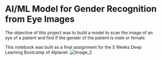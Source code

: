# AI/ML Model for Gender Recognition from Eye Images

The objective of this project was to build a model to scan the image of an eye of a patient and find if the gender of the patient is male or female.   

This notebook was built as a final assignment for the 5 Weeks Deep Learning Bootcamp of AIplanet. 
![Image_2](https://user-images.githubusercontent.com/106438902/218193701-1a7a2541-6eb5-460a-85e4-f73e7812772c.jpg)
